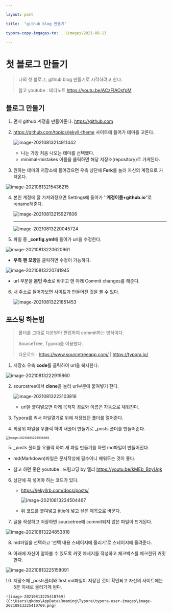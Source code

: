 ```yaml
---

layout: post

title:  "github blog 만들기" 

typora-copy-imgages-to: ..\images\2021-08-13

---
```


# 첫 블로그 만들기

> 나의 첫 블로그, github blog 만들기로 시작하려고 한다.
>
> 참고 youtube : 테디노트 <https://youtu.be/ACzFIAOsfpM>

### 



## 블로그 만들기



1. 먼저 github 계정을 만들어준다. <https://github.com>

   

2. <https://github.com/topics/jekyll-theme> 사이트에 들어가 테마를 고른다.

   

   ![image-20210813214911442](C:\Users\gkdms\AppData\Roaming\Typora\typora-user-images\image-20210813214911442.png)

   * 나는 가장 처음 나오는 테마를 선택했다.
   * minimal-mistakes 이름을 클릭하면 해당 저장소(repository)로 가게된다.

   

   

3.  원하는 테마의 저장소에 들어갔으면 우측 상단에 **Fork**를 눌러 자신의 계정으로 가져온다.

   

   ![image-20210813215436215](C:\Users\gkdms\AppData\Roaming\Typora\typora-user-images\image-20210813215436215.png)





4. 본인 계정에 잘 가져와졌으면 Settings에 들어가 ''**계정이름+github.io**"로 rename해준다.

   

   ![image-20210813215927606](C:\Users\gkdms\AppData\Roaming\Typora\typora-user-images\image-20210813215927606.png)

   

   ---

   ![image-20210813220045724](C:\Users\gkdms\AppData\Roaming\Typora\typora-user-images\image-20210813220045724.png)

   

5.  파일 중 **_config.yml**에 들어가 url을 수정한다.

   

   ![image-20210813220620961](C:\Users\gkdms\AppData\Roaming\Typora\typora-user-images\image-20210813220620961.png)

   * **우측** **펜** **모양**을 클릭하면 수정이 가능하다.

     

     

   ![image-20210813220741945](C:\Users\gkdms\AppData\Roaming\Typora\typora-user-images\image-20210813220741945.png)

   * url 부분을 **본인 주소**로 바꾸고 맨 아래 Commit changes를 해준다.





6. 내 주소로 들어가보면 사이트가 만들어진 것을 볼 수 있다.

   

   ![image-20210813221851453](C:\Users\gkdms\AppData\Roaming\Typora\typora-user-images\image-20210813221851453.png)





## 포스팅 하는법

> 폴더를 그대로 다운받아 편집하여 commit하는 방식이다.
>
> SourceTree, Typora를 이용했다.  
>
> 다운로드 : <https://www.sourcetreeapp.com/>   |   <https://typora.io/>





1.  저장소 우측 **code**를 클릭하여 url을 복사한다.

   

   ![image-20210813222919860](C:\Users\gkdms\AppData\Roaming\Typora\typora-user-images\image-20210813222919860.png)





2. sourcetree에서 **clone**을 눌러 url부분에 붙여넣기 한다.

   

   ![image-20210813223103816](C:\Users\gkdms\AppData\Roaming\Typora\typora-user-images\image-20210813223103816.png)

   * url을 붙여넣으면 아래 목적지 경로와 이름은 자동으로 채워진다.

     

     

3.  Typora를 켜서 파일열기로 위에 저장했던 폴더를 열어준다.

   

4.  최상위 파일을 우클릭 하여 새폴더 만들기로 _posts 폴더를 만들어준다.

   

   <img src="C:\Users\gkdms\AppData\Roaming\Typora\typora-user-images\image-20210813223536965.png" alt="image-20210813223536965" style="zoom:67%;" />

   

5.  _posts 폴더를 우클릭 하여 새 파일 만들기를 하면 md파일이 만들어진다.

   * md(Markdown)파일은 문서작성에 필수이니 배워두는 것이 좋다.

   * 참고 하면 좋은 youtube : 드림코딩 by 엘리 <https://youtu.be/kMEb_BzyUqk>

     

6. 상단에 꼭 넣어야 하는 코드가 있다.

   * <https://jekyllrb.com/docs/posts/>

     ![image-20210813224504467](C:\Users\gkdms\AppData\Roaming\Typora\typora-user-images\image-20210813224504467.png)

   * 위 코드를 붙여넣고 title에 넣고 싶은 제목으로 바꾼다.

     

7.  글을 작성하고 저장하면 sourcetree에 commit되지 않은 파일이 뜨게된다.

   ![image-20210813224853818](C:\Users\gkdms\AppData\Roaming\Typora\typora-user-images\image-20210813224853818.png)

   

8.  md파일을 선택하고 '선택 내용 스테이지에 올리기'로 스테이지에 올려준다.

   

9.  아래에 자신이 알아볼 수 있도록 커밋 메세지를 작성하고 체크박스를 체크한뒤 커밋한다.

   

   ![image-20210813225158091](C:\Users\gkdms\AppData\Roaming\Typora\typora-user-images\image-20210813225158091.png)

   

10.  저장소에 _posts폴더와 first.md파일이 저장된 것이 확인되고 자신의 사이트에는 5분 이내로 올라가게 된다.

    ![image-20210813225410769](C:\Users\gkdms\AppData\Roaming\Typora\typora-user-images\image-20210813225410769.png)









